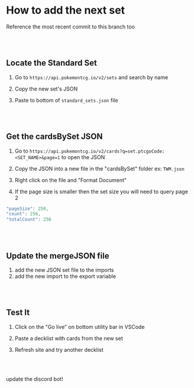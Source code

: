 # How to add the next set

Reference the most recent commit to this branch too

<br><br>

## Locate the Standard Set

1. Go to `https://api.pokemontcg.io/v2/sets` and search by name

2. Copy the new set's JSON

3. Paste to bottom of `standard_sets.json` file

<br><br>

## Get the cardsBySet JSON

1.  Go to `https://api.pokemontcg.io/v2/cards?q=set.ptcgoCode:<SET_NAME>&page=1` to open the JSON

2.  Copy the JSON into a new file in the "cardsBySet" folder ex: `TWM.json`

3.  Right click on the file and "Format Document"

4.  If the page size is smaller then the set size you will need to query page 2

```js
"pageSize": 250,
"count": 256,
"totalCount": 256
```

<br><br>

## Update the mergeJSON file

1. add the new JSON set file to the imports
2. add the new import to the export variable

<br><br>

## Test It

1. Click on the "Go live" on bottom utility bar in VSCode

2. Paste a decklist with cards from the new set

3. Refresh site and try another decklist

<br><br>

update the discord bot!
